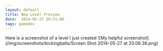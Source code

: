 ```yaml
---
layout: default
title: New Level Preview
date:  2014-05-27 20:51:00
tags: gamedev
---
```


Here is a screenshot of a level I just created
![My helpful screenshot](/img/screenshots/kickingballs/Screen Shot 2014-05-27 at 20.06.36.png)
